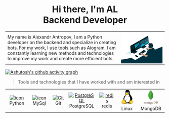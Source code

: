 
<div id="header" align="center">
    <h1 align="center" dir="auto"><a id="user-content-skills-" class="anchor" aria-hidden="true" tabindex="-1" href="#skills-"></a> Hi there, I'm  AL <br>Backend Developer</h1>
</div>
<table>
     <tbody><tr>
        <td>
My name is Alexandr Antropov, I am a Python developer on the backend and specialize in creating bots. For my work, I use tools such as Aiogram. I am constantly learning new methods and technologies to improve my work and create more efficient bots.
        </td>
         <td>
             <img data-target="animated-image.replacedImage" alt="Analyst" class="AnimatedImagePlayer-animatedImage" src="https://raw.githubusercontent.com/ALleks32/ALleks32/main/analyst.gif" style="display: block; opacity: 1;">
        </td>
    </tr>
</tbody></table>



[![Ashutosh's github activity graph](https://github-readme-activity-graph.vercel.app/graph?username=ALleks32&bg_color=0d1117&color=637381&line=139ae1&point=ffffff&area=true&hide_border=true)](https://github.com/ashutosh00710/github-readme-activity-graph)
<blockquote>
    
<p dir="auto">Tools and technologies that I have worked with and am interested in</p>
</blockquote>

<table>
  <tbody><tr>
    <td align="center" width="96">
      <a href="#macropower-tech">
        <img src="https://camo.githubusercontent.com/8189e5e3e5c0848ed6d22ea591e0cf962323ec716135617e1a3e25aae9cfe71d/68747470733a2f2f74656368737461636b2d67656e657261746f722e76657263656c2e6170702f707974686f6e2d69636f6e2e737667" alt="icon" width="65" height="65" data-canonical-src="https://techstack-generator.vercel.app/python-icon.svg" style="max-width: 100%;">
      </a>
      <br>Python
    </td>
    <td align="center" width="96">
        <a target="_blank" rel="noopener noreferrer nofollow" href="https://camo.githubusercontent.com/b3578157355b1ac74d38d0f89d1022095ba7f7a988db091cef0fa4a62685e87e/68747470733a2f2f74656368737461636b2d67656e657261746f722e76657263656c2e6170702f6d7973716c2d69636f6e2e737667"><img src="https://camo.githubusercontent.com/b3578157355b1ac74d38d0f89d1022095ba7f7a988db091cef0fa4a62685e87e/68747470733a2f2f74656368737461636b2d67656e657261746f722e76657263656c2e6170702f6d7973716c2d69636f6e2e737667" alt="icon" width="65" height="65" data-canonical-src="https://techstack-generator.vercel.app/mysql-icon.svg" style="max-width: 100%;"></a>
      <br>MySql
    </td>
       <td align="center" width="96"> 
        <a target="_blank" rel="noopener noreferrer nofollow" href="https://user-images.githubusercontent.com/25181517/192108372-f71d70ac-7ae6-4c0d-8395-51d8870c2ef0.png"><img src="https://user-images.githubusercontent.com/25181517/192108372-f71d70ac-7ae6-4c0d-8395-51d8870c2ef0.png" width="48" height="48" alt="Git" style="max-width: 100%;"></a>
      <br>Git
    </td>
       <td align="center" width="96">
        <a target="_blank" rel="noopener noreferrer nofollow" href="https://camo.githubusercontent.com/945a70b026ad34e988bd52823d9c738aa471ebb1cc6c09f34c0cfa7df3f0e82f/68747470733a2f2f736b696c6c69636f6e732e6465762f69636f6e733f693d706f737467726573"><img src="https://camo.githubusercontent.com/945a70b026ad34e988bd52823d9c738aa471ebb1cc6c09f34c0cfa7df3f0e82f/68747470733a2f2f736b696c6c69636f6e732e6465762f69636f6e733f693d706f737467726573" width="48" height="48" alt="PostgreSQL" data-canonical-src="https://skillicons.dev/icons?i=postgres" style="max-width: 100%;"></a>
      <br>PostgreSQL
    </td>
     <td align="center" width="96">
        <a target="_blank" rel="noopener noreferrer nofollow" href="https://camo.githubusercontent.com/cfb10f0464571045889cbc69404453581629b4f8a57178c98b8f0ee2c43f4a1f/68747470733a2f2f736b696c6c69636f6e732e6465762f69636f6e733f693d7265646973"><img src="https://camo.githubusercontent.com/cfb10f0464571045889cbc69404453581629b4f8a57178c98b8f0ee2c43f4a1f/68747470733a2f2f736b696c6c69636f6e732e6465762f69636f6e733f693d7265646973" width="48" height="48" alt="redis" data-canonical-src="https://skillicons.dev/icons?i=redis" style="max-width: 100%;"></a>
      <br>redis
    </td>
        <td align="center" width="96">
        <a target="_blank" rel="noopener noreferrer nofollow" href="https://raw.githubusercontent.com/devicons/devicon/master/icons/linux/linux-original.svg"><img src="https://raw.githubusercontent.com/devicons/devicon/master/icons/linux/linux-original.svg" width="48" height="48" alt="Flutter" style="max-width: 100%;"></a>
      <br>Linux
      </td>
          <td align="center" width="96">
        <a target="_blank" rel="noopener noreferrer nofollow" href="https://raw.githubusercontent.com/devicons/devicon/master/icons/mongodb/mongodb-original-wordmark.svg"><img src="https://raw.githubusercontent.com/devicons/devicon/master/icons/mongodb/mongodb-original-wordmark.svg" width="48" height="48" alt="ASP.NET Core" style="max-width: 100%;"></a>
      <br>MongoDB
        </td>
 </tr>
</tbody></table>

